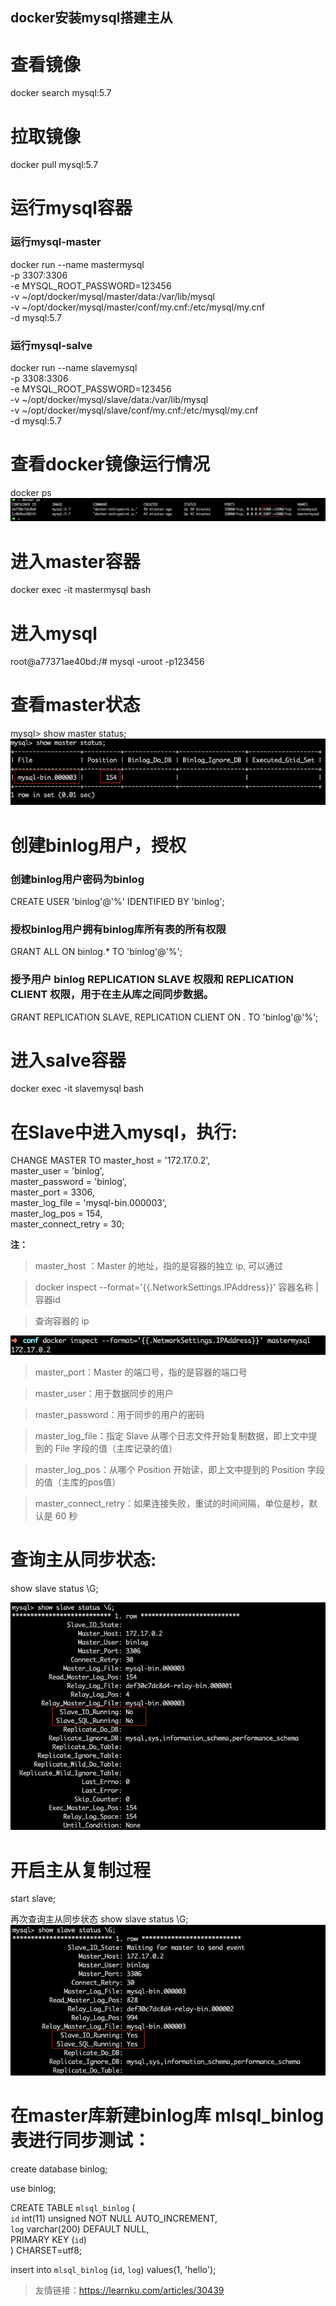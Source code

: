 docker安装mysql搭建主从
---
# 查看镜像
docker search mysql:5.7
# 拉取镜像
docker pull mysql:5.7
# 运行mysql容器

### 运行mysql-master
docker run --name mastermysql \
-p 3307:3306 \
-e MYSQL_ROOT_PASSWORD=123456 \
-v ~/opt/docker/mysql/master/data:/var/lib/mysql \
-v ~/opt/docker/mysql/master/conf/my.cnf:/etc/mysql/my.cnf \
-d mysql:5.7

### 运行mysql-salve
docker run --name slavemysql \
-p 3308:3306 \
-e MYSQL_ROOT_PASSWORD=123456 \
-v ~/opt/docker/mysql/slave/data:/var/lib/mysql \
-v ~/opt/docker/mysql/slave/conf/my.cnf:/etc/mysql/my.cnf \
-d mysql:5.7


# 查看docker镜像运行情况
docker ps
![](assets/markdown-img-paste-20190926115002849.png)

# 进入master容器
docker exec -it mastermysql bash

# 进入mysql
root@a77371ae40bd:/# mysql -uroot -p123456

# 查看master状态
mysql> show master status;
![](assets/markdown-img-paste-20190926115058346.png)

# 创建binlog用户，授权
### 创建binlog用户密码为binlog
CREATE USER 'binlog'@'%' IDENTIFIED BY 'binlog';
### 授权binlog用户拥有binlog库所有表的所有权限
GRANT ALL ON binlog.* TO 'binlog'@'%';
### 授予用户 binlog REPLICATION SLAVE 权限和 REPLICATION CLIENT 权限，用于在主从库之间同步数据。
GRANT REPLICATION SLAVE, REPLICATION CLIENT ON *.* TO 'binlog'@'%';


# 进入salve容器
docker exec -it slavemysql bash

# 在Slave中进入mysql，执行:
CHANGE MASTER TO master_host = '172.17.0.2', \
master_user = 'binlog', \
master_password = 'binlog', \
master_port = 3306, \
master_log_file = 'mysql-bin.000003', \
master_log_pos = 154, \
master_connect_retry = 30;

**注：**
>master_host ：Master 的地址，指的是容器的独立 ip, 可以通过

>docker inspect --format='{{.NetworkSettings.IPAddress}}' 容器名称 | 容器id

>查询容器的 ip

![](assets/markdown-img-paste-20190926115222899.png)

>master_port：Master 的端口号，指的是容器的端口号

>master_user：用于数据同步的用户

>master_password：用于同步的用户的密码

>master_log_file：指定 Slave 从哪个日志文件开始复制数据，即上文中提到的 File 字段的值（主库记录的值）

>master_log_pos：从哪个 Position 开始读，即上文中提到的 Position 字段的值（主库的pos值）

>master_connect_retry：如果连接失败，重试的时间间隔，单位是秒，默认是 60 秒

# 查询主从同步状态:
show slave status \G;

![](assets/markdown-img-paste-20190926115401342.png)

# 开启主从复制过程
start slave;

再次查询主从同步状态 show slave status \G;
![](assets/markdown-img-paste-20190926115534116.png)

# 在master库新建binlog库 mlsql_binlog表进行同步测试：
create database binlog;

use binlog;

CREATE TABLE `mlsql_binlog` ( \
  `id` int(11) unsigned NOT NULL AUTO_INCREMENT, \
  `log` varchar(200) DEFAULT NULL, \
  PRIMARY KEY (`id`) \
) CHARSET=utf8;

insert into `mlsql_binlog` (`id`, `log`) values(1, 'hello');

> 友情链接：https://learnku.com/articles/30439
